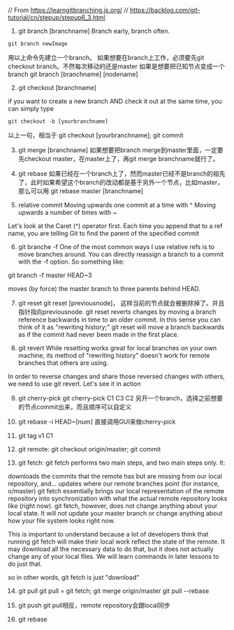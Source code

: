 // From https://learngitbranching.js.org/
// https://backlog.com/git-tutorial/cn/stepup/stepup6_3.html

1. git branch [branchname]
Branch early, branch often.

```
git branch newImage
```
用以上命令先建立一个branch。
如果想要在branch上工作，必须要先git checkout branch。不然每次移动的还是master
如果是想要把已知节点变成一个branch
git branch [branchname] [nodename]

2. git checkout [branchname] 

if you want to create a new branch AND check it out at the same time, you can simply type 
```
git checkout -b [yourbranchname]
```

以上一句，相当于 git checkout [yourbranchname]; git commit


3. git merge [branchname]
如果想要把branch merge到master里面，一定要先checkout master，在master上了，再git merge branchname就行了。

4. git rebase 
如果已经在一个branch上了，然而master已经不是branch的祖先了，此时如果希望这个branch的改动都是基于另外一个节点，比如master，那么可以用
git rebase master [branchname]

5. relative commit
Moving upwards one commit at a time with ^
Moving upwards a number of times with ~<num>

Let's look at the Caret (^) operator first. Each time you append that to a ref name, you are telling Git to find the parent of the specified commit

6. git branche -f
One of the most common ways I use relative refs is to move branches around. You can directly reassign a branch to a commit with the -f option. So something like:

git branch -f master HEAD~3

moves (by force) the master branch to three parents behind HEAD.

7. git reset 
git reset [previousnode]， 这样当前的节点就会被删除掉了。并且指针指向previousnode.
git reset reverts changes by moving a branch reference backwards in time to an older commit. In this sense you can think of it as "rewriting history;" git reset will move a branch backwards as if the commit had never been made in the first place.

8. git revert
While resetting works great for local branches on your own machine, its method of "rewriting history" doesn't work for remote branches that others are using.

In order to reverse changes and share those reversed changes with others, we need to use git revert. Let's see it in action

9. git cherry-pick 
git cherry-pick C1 C3 C2
另开一个branch，选择之前想要的节点commit出来，而且顺序可以自定义

10. git rebase -i HEAD~[num]
直接调用GUI来做cherry-pick

11. git tag v1 C1

12. git remote:
git checkout origin/master; git commit

13. git fetch:
git fetch performs two main steps, and two main steps only. It:

downloads the commits that the remote has but are missing from our local repository, and...
updates where our remote branches point (for instance, o/master)
git fetch essentially brings our local representation of the remote repository into synchronization with what the actual remote repository looks like (right now).
git fetch, however, does not change anything about your local state. It will not update your master branch or change anything about how your file system looks right now.

This is important to understand because a lot of developers think that running git fetch will make their local work reflect the state of the remote. It may download all the necessary data to do that, but it does not actually change any of your local files. We will learn commands in later lessons to do just that.

so in other words, git fetch is just "download"

14. git pull
git pull = git fetch; git merge origin/master
git pull --rebase

15. git push
git pull相反，remote repository会跟local同步

4. git rebase 
